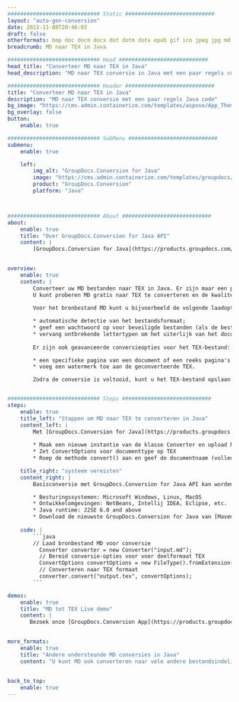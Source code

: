 ```yaml
---
############################# Static ############################
layout: "auto-gen-conversion"
date: 2022-11-08T20:46:03
draft: false
otherformats: bmp doc docm docx dot dotm dotx epub gif ico jpeg jpg md odt ott pdf png psd rtf tex tif tiff txt xps
breadcrumb: MD naar TEX in Java

############################# Head ############################
head_title: "Converteer MD naar TEX in Java"
head_description: "MD naar TEX conversie in Java met een paar regels code. Converteer meer dan 160 bestandsindelingen met de GroupDocs-documentconversie-API voor Java"

############################# Header ############################
title: "Converteer MD naar TEX in Java"
description: "MD naar TEX conversie met een paar regels Java code"
bg_image: "https://cms.admin.containerize.com/templates/aspose/App_Themes/V3/images/bg/header1.png"
bg_overlay: false
button:
    enable: true

############################# SubMenu ############################
submenu:
    enable: true

    left:
        img_alt: "GroupDocs.Conversion for Java"
        image: "https://cms.admin.containerize.com/templates/groupdocs/images/product-logos/90x90-noborder/groupdocs-conversion-java.png"
        product: "GroupDocs.Conversion"
        platform: "Java"



############################# About ############################
about:
    enable: true
    title: "Over GroupDocs.Conversion for Java API"
    content: |
        [GroupDocs.Conversion for Java](https://products.groupdocs.com/conversion/java/) is een geavanceerde conversie-API voor bestandsindelingen voor het converteren tussen populaire afbeeldings- en documentindelingen zoals Microsoft Office, OpenDocument, PDF, HTML, e-mail, CAD. en nog veel meer met slechts een paar regels code. De native API detecteert automatisch de formaten van de originele documenten en biedt veel opties voor het aanpassen van de geconverteerde documenten. Naast de functie om informatie uit een document te extraheren, ondersteunt het standaard ook het cachen van de conversieresultaten naar de lokale schijf. Elk type cacheopslag kan echter worden ondersteund door de juiste interfaces te implementeren - Amazon S3, Dropbox, Google Drive, Windows Azure, Reddis of andere.
    

overview:
    enable: true
    content: |
        Converteer uw MD bestanden naar TEX in Java. Er zijn maar een paar regels Java code nodig op elk platform naar keuze, zoals Windows, Linux, macOS.
        U kunt proberen MD gratis naar TEX te converteren en de kwaliteit van de conversieresultaten te evalueren. Naast eenvoudige scripts voor bestandsconversie, kunt u meer geavanceerde opties proberen voor het laden van het MD-bronbestand en het opslaan van de TEX-uitvoer. 
        
        Voor het bronbestand MD kunt u bijvoorbeeld de volgende laadopties gebruiken:

        * automatische detectie van het bestandsformaat;
        * geef een wachtwoord op voor beveiligde bestanden (als de bestandsindeling dit ondersteunt);
        * vervang ontbrekende lettertypen om het uiterlijk van het document te behouden.
        
        Er zijn ook geavanceerde conversieopties voor het TEX-bestand:

        * een specifieke pagina van een document of een reeks pagina's converteren;
        * voeg een watermerk toe aan de geconverteerde TEX.

        Zodra de conversie is voltooid, kunt u het TEX-bestand opslaan in uw lokale bestandspad of in opslag van derden, zoals FTP, Amazon S3, Google Drive, Dropbox enz. Let op - om MD te converteren tot TEX, hoeft u geen extra software te installeren, zoals MS Office, Open Office, Adobe Acrobat Reader etc.


############################# Steps ############################
steps:
    enable: true
    title_left: "Stappen om MD naar TEX te converteren in Java"
    content_left: |
        Met [GroupDocs.Conversion for Java](https://products.groupdocs.com/conversion/java/) kunnen ontwikkelaars het MD-bestand eenvoudig converteren naar TEX met een paar regels code.
        
        * Maak een nieuwe instantie van de klasse Converter en upload het bestand MD met het volledige pad
        * Zet ConvertOptions voor documenttype op TEX
        * Roep de methode convert() aan en geef de documentnaam (volledig pad) en formaat (TEX) door als parameter

    title_right: "systeem vereisten"
    content_right: |
        Basisconversie met GroupDocs.Conversion for Java API kan worden gedaan met slechts een paar regels code. Onze API's worden ondersteund op alle belangrijke platforms en besturingssystemen. Voordat u de onderstaande code uitvoert, moet u ervoor zorgen dat de volgende vereisten op uw systeem zijn geïnstalleerd.

        * Besturingssystemen: Microsoft Windows, Linux, MacOS
        * Ontwikkelomgevingen: NetBeans, Intellij IDEA, Eclipse, etc.
        * Java runtime: J2SE 6.0 and above
        * Download de nieuwste GroupDocs.Conversion for Java van [Maven](https://repository.groupdocs.com/webapp/#/artifacts/browse/tree/General/repo/com/groupdocs/groupdocs-conversion)
         
    code: |
        ```java    
        // Laad bronbestand MD voor conversie
          Converter converter = new Converter("input.md");
          // Bereid conversie-opties voor voor doelformaat TEX
          ConvertOptions convertOptions = new FileType().fromExtension("tex").getConvertOptions();
          // Converteren naar TEX formaat
          converter.convert("output.tex", convertOptions);
        ```

demos:
    enable: true
    title: "MD tot TEX Live demo"
    content: |
       Bezoek onze [GroupDocs.Conversion App](https://products.groupdocs.app/conversion/family) website en probeer MD naar TEX conversie nu. De gratis demo heeft de volgende voordelen:
          

more_formats:
    enable: true
    title: "Andere ondersteunde MD conversies in Java"
    content: "U kunt MD ook converteren naar vele andere bestandsindelingen. Zie de lijst hieronder."
       
       
back_to_top:
    enable: true
---
```

